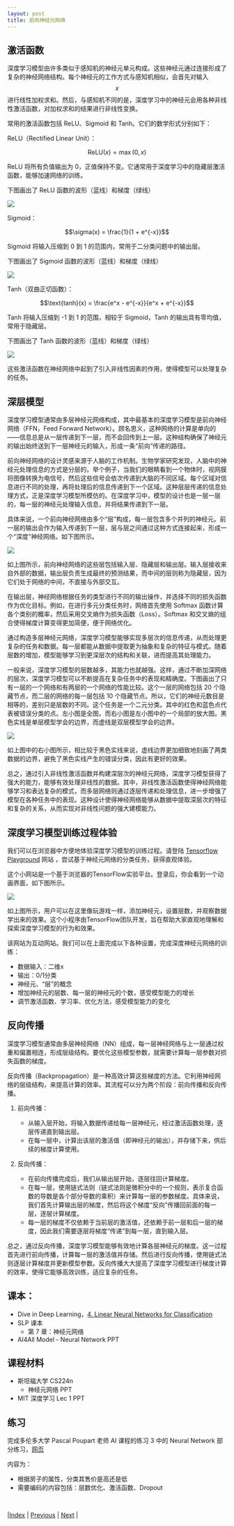 ```yaml
---
layout: post
title: 前向神经元网络
---
```


## 激活函数

深度学习模型由许多类似于感知机的神经元单元构成。这些神经元通过连接形成了复杂的神经网络结构。每个神经元的工作方式与感知机相似，会首先对输入 $$x$$ 进行线性加权求和。然后，与感知机不同的是，深度学习中的神经元会用各种非线性激活函数，对加权求和的结果进行非线性变换。

常用的激活函数包括 ReLU、Sigmoid 和 Tanh。它们的数学形式分别如下：

ReLU（Rectified Linear Unit）：

$$\text{ReLU}(x) = \max(0, x)$$

ReLU 将所有负值输出为 0，正值保持不变。它通常用于深度学习中的隐藏层激活函数，能够加速网络的训练。

下图画出了 ReLU 函数的波形（蓝线）和梯度（绿线）

![](fig/3-dl/1-relu.jpg)

Sigmoid：

$$\sigma(x) = \frac{1}{1 + e^{-x}}$$

Sigmoid 将输入压缩到 0 到 1 的范围内，常用于二分类问题中的输出层。

下图画出了 Sigmoid 函数的波形（蓝线）和梯度（绿线）

![](/fig/1-model/4-sigmoid.jpg)

Tanh（双曲正切函数）：

$$\text{tanh}(x) = \frac{e^x - e^{-x}}{e^x + e^{-x}}$$

Tanh 将输入压缩到 -1 到 1 的范围，相较于 Sigmoid，Tanh 的输出具有零均值，常用于隐藏层。

下图画出了 Tanh 函数的波形（蓝线）和梯度（绿线）

![](fig/3-dl/1-tanh.jpg)

这些激活函数在神经网络中起到了引入非线性因素的作用，使得模型可以处理复杂的任务。

## 深层模型

深度学习模型通常由多层神经元网络构成，其中最基本的深度学习模型是前向神经网络（FFN，Feed Forward Network）。顾名思义，这种网络的计算是单向的——信息总是从一层传递到下一层，而不会回传到上一层。这种结构确保了神经元的输出始终送到下一层神经元的输入，形成一条“前向”传递的路径。

前向神经网络的设计灵感来源于人脑的工作机制。生物学家研究发现，人脑中的神经元处理信息的方式是分层的。举个例子，当我们的眼睛看到一个物体时，视网膜将图像转换为电信号，然后这些信号会依次传递到大脑的不同区域。每个区域对信息进行不同的处理，再将处理后的信息传递到下一个区域。这种层层传递的信息处理方式，正是深度学习模型所模仿的。在深度学习中，模型的设计也是一层一层的，每一层的神经元处理输入信息，并将结果传递到下一层。

具体来说，一个前向神经网络由多个“层”构成，每一层包含多个并列的神经元。前一层的输出会作为输入传递到下一层，层与层之间通过这种方式连接起来，形成一个“深度”神经网络。如下图所示。

![](fig/3-dl/1-tanh.jpg)

如上图所示，前向神经网络的这些层包括输入层、隐藏层和输出层。输入层接收来自外部的数据，输出层负责生成最终的预测结果，而中间的层则称为隐藏层，因为它们处于网络的中间，不直接与外部交互。

在输出层，神经网络根据任务的类型进行不同的输出操作，并选择不同的损失函数作为优化目标。例如，在进行多元分类任务时，网络首先使用 Softmax 函数计算各个类别的概率，然后采用交叉熵作为损失函数（Loss）。Softmax 和交叉熵的组合使得梯度计算变得更加简便，便于网络优化。

通过构造多层神经元网络，深度学习模型能够实现多层次的信息传递，从而处理更复杂的任务和数据。每一层都能从数据中提取更为抽象和复杂的特征与模式。随着层数的增加，模型能够学习到更深层次的结构和关联，进而提高其处理能力。

一般来说，深度学习模型的层数越多，其能力也就越强。这样，通过不断加深网络的层次，深度学习模型可以不断提高在复杂任务中的表现和精确度。下图画出了只有一层的一个网络和有两层的一个网络的性能比较。这个一层的网络包括 20 个隐藏节点，而二层的网络的每一层包括 10 个隐藏节点。所以，它们的神经元数目是相等的，差别只是层数的不同。这个任务是一个二元分类。其中的红色和蓝色点代表被错误分类的点。左小图是全图，而右小图是左小图中的一个局部的放大图。黑色实线是单层模型学会的边界，而虚线是双层模型学会的边界。

![](fig/3-dl/2-depth.jpg)

如上图中的右小图所示，相比较于黑色实线来说，虚线边界更加细致地刻画了两类数据的边界，避免了黑色实线产生的错误分类，因此有更好的效果。

总之，通过引入非线性激活函数并构建深层次的神经元网络，深度学习模型获得了强大的能力，能够有效处理非线性的数据。其中，非线性激活函数使得神经网络能够学习和表达复杂的模式，而多层网络则通过逐层传递和处理信息，进一步增强了模型在各种任务中的表现。这种设计使得神经网络能够从数据中提取深层次的特征和复杂的关系，从而实现对非线性问题的强大建模能力。

## 深度学习模型训练过程体验

我们可以在浏览器中方便地体验深度学习模型的训练过程。请登陆 [Tensorflow Playground](http://playground.tensorflow.org/) 网站 ，尝试基于神经元网络的分类任务，获得直观体验。

这个小网站是一个基于浏览器的TensorFlow实验平台。登录后，你会看到一个动画界面，如下图所示。

![](fig/3-dl/2-tfplayground.png)

如上图所示，用户可以在这里像玩游戏一样，添加神经元，设置层数，并观察数据学出来的效果。这个小程序由TensorFlow团队开发，旨在帮助大家直观地理解和探索深度学习模型的行为和效果。

该网站为互动网站。我们可以在上面完成以下各种设置，完成深度神经元网络的训练：

- 数据输入：二维x
- 输出：0/1分类
- 神经元、“层”的概念
- 增加神经元的层数、每一层的神经元的个数，感受模型能力的增长
- 调节激活函数、学习率、优化方法，感受模型能力的变化

## 反向传播

深度学习模型通常由多层神经网络（NN）组成，每一层神经网络与上一层通过权重和偏置相连，形成层级结构。要优化这些模型参数，就需要计算每一层参数对损失函数的梯度。

反向传播（Backpropagation）是一种高效计算这些梯度的方法。它利用神经网络的层级结构，来提高计算的效率。其流程可以分为两个阶段：前向传播和反向传播。

1. 前向传播：
   - 从输入层开始，将输入数据传递给每一层神经元，经过激活函数处理，逐层传递直到输出层。
   - 在每一层中，计算出该层的激活值（即神经元的输出），并存储下来，供后续的梯度计算使用。

2. 反向传播：
   - 在前向传播完成后，我们从输出层开始，逐层往回计算梯度。
   - 在每一层，使用链式法则（链式法则是微积分中的一个规则，表示复合函数的导数是各个部分导数的乘积）来计算每一层的参数梯度。具体来说，我们首先计算输出层的梯度，然后将这个梯度“反向”传播回前面的每一层，逐层计算梯度。
   - 每一层的梯度不仅依赖于当前层的激活值，还依赖于前一层和后一层的梯度，因此我们需要逐层将梯度“传递”到每一层，直到输入层。

总之，通过反向传播，深度学习模型能够有效地计算各层神经元的梯度。这一过程首先进行前向传播，计算每一层的激活值并存储。然后进行反向传播，使用链式法则逐层计算梯度并更新模型参数。反向传播大大提高了深度学习模型进行梯度计算的效率，使得它能够高效训练，适应复杂的任务。

## 课本：

- Dive in Deep Learning，[4. Linear Neural Networks for Classification](https://d2l.ai/chapter_linear-classification/index.html)
- SLP 课本
  - 第 7 章：神经元网络
- AI4All Model - Neural Network PPT

## 课程材料

- 斯坦福大学 CS224n
  - 神经元网络 PPT
- MIT 深度学习 Lec 1 PPT

## 练习

完成多伦多大学 Pascal Poupart 老师 AI 课程的练习 3 中的 Neural Network 部分练习，[网页](https://cs.uwaterloo.ca/~ppoupart/teaching/cs486-spring23/assignments.html)

内容为：
- 根据房子的属性，分类其售价是高还是低
- 需要编码的内容包括：层数优化、激活函数、Dropout

<br/>

|[Index](./) | [Previous](3-0-intro) | [Next](3-3-cnn) |
